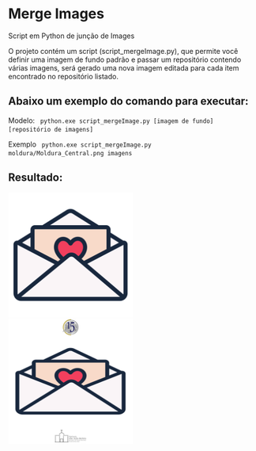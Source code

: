 # Merge Images
Script em Python de junção de Images

O projeto contém um script (script_mergeImage.py), que permite você definir uma imagem de fundo padrão e passar um repositório contendo várias imagens, será gerado uma nova imagem editada para cada item encontrado no repositório listado.

## Abaixo um exemplo do comando para executar:

Modelo: 
<code>
  python.exe script_mergeImage.py [imagem de fundo] [repositório de imagens]
</code>

Exemplo
<code>
  python.exe script_mergeImage.py moldura/Moldura_Central.png imagens
</code>

## Resultado:

<kbd align="center">
  <img src="https://github.com/renancs93/mergeImages/blob/master/imagens/897d27fc262f890552a3f404ff2b4c28.png" width="50%" title="imagem original">
</kbd>
<kbd align="center">
  <img src="https://github.com/renancs93/mergeImages/blob/master/editadas/897d27fc262f890552a3f404ff2b4c28.png" width="50%" title="imagem original">
</kbd>
